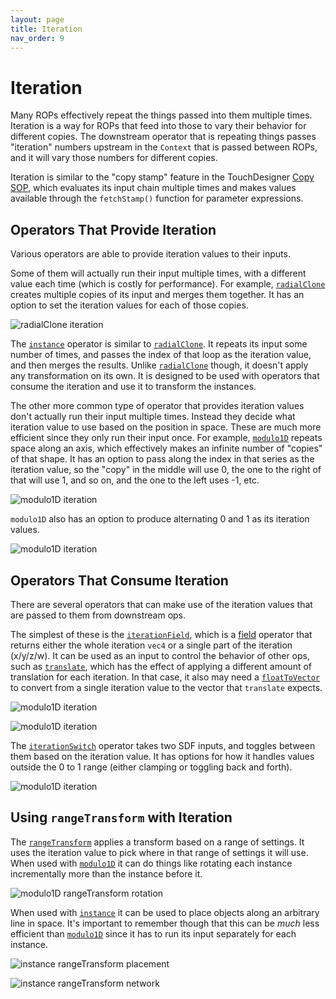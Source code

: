 ```yaml
---
layout: page
title: Iteration
nav_order: 9
---
```


# Iteration

Many ROPs effectively repeat the things passed into them multiple times. Iteration is a way for ROPs that feed into those to vary their behavior for different copies. The downstream operator that is repeating things passes "iteration" numbers upstream in the `Context` that is passed between ROPs, and it will vary those numbers for different copies.

Iteration is similar to the "copy stamp" feature in the TouchDesigner [Copy SOP], which evaluates its input chain multiple times and makes values available through the `fetchStamp()` function for parameter expressions.

[Copy SOP]: https://docs.derivative.ca/Copy_SOP

## Operators That Provide Iteration

Various operators are able to provide iteration values to their inputs.

Some of them will actually run their input multiple times, with a different value each time (which is costly for performance). For example, [`radialClone`] creates multiple copies of its input and merges them together. It has an option to set the iteration values for each of those copies.

![radialClone iteration](/raytk/assets/images/guide/iteration-radialClone-series.png)

The [`instance`] operator is similar to [`radialClone`]. It repeats its input some number of times, and passes the index of that loop as the iteration value, and then merges the results. Unlike [`radialClone`] though, it doesn't apply any transformation on its own. It is designed to be used with operators that consume the iteration and use it to transform the instances.

The other more common type of operator that provides iteration values don't actually run their input multiple times. Instead they decide what iteration value to use based on the position in space. These are much more efficient since they only run their input once. For example, [`modulo1D`] repeats space along an axis, which effectively makes an infinite number of "copies" of that shape. It has an option to pass along the index in that series as the iteration value, so the "copy" in the middle will use 0, the one to the right of that will use 1, and so on, and the one to the left uses -1, etc.

![modulo1D iteration](/raytk/assets/images/guide/iteration-modulo1D-series.png)

`modulo1D` also has an option to produce alternating 0 and 1 as its iteration values.

![modulo1D iteration](/raytk/assets/images/guide/iteration-modulo1D-toggle.png)


## Operators That Consume Iteration

There are several operators that can make use of the iteration values that are passed to them from downstream ops.

The simplest of these is the [`iterationField`], which is a [field] operator that returns either the whole iteration `vec4` or a single part of the iteration (x/y/z/w). It can be used as an input to control the behavior of other ops, such as [`translate`], which has the effect of applying a different amount of translation for each iteration. In that case, it also may need a [`floatToVector`] to convert from a single iteration value to the vector that `translate` expects.

![modulo1D iteration](/raytk/assets/images/guide/iteration-modulo1D-translate.png)

![modulo1D iteration](/raytk/assets/images/guide/iteration-modulo1D-translate-network.png)

The [`iterationSwitch`] operator takes two SDF inputs, and toggles between them based on the iteration value. It has options for how it handles values outside the 0 to 1 range (either clamping or toggling back and forth).

![modulo1D iteration](/raytk/assets/images/guide/iteration-iterationSwitch.png)

## Using `rangeTransform` with Iteration

The [`rangeTransform`] applies a transform based on a range of settings. It uses the iteration value to pick where in that range of settings it will use. When used with [`modulo1D`] it can do things like rotating each instance incrementally more than the instance before it.

![modulo1D rangeTransform rotation](/raytk/assets/images/guide/iteration-modulo1D-rangeTransform.png)

When used with [`instance`] it can be used to place objects along an arbitrary line in space. It's important to remember though that this can be *much* less efficient than [`modulo1D`] since it has to run its input separately for each instance.

![instance rangeTransform placement](/raytk/assets/images/guide/iteration-instance-rangeTransform.png)

![instance rangeTransform network](/raytk/assets/images/guide/iteration-instance-rangeTransform-network.png)

[field]: /raytk/guide/fields
[`floatToVector`]: /raytk/reference/operators/convert/floatToVector
[`instance`]: /raytk/reference/operators/filter/instance
[`iterationField`]: /raytk/reference/operators/field/iterationField
[`iterationSwitch`]: /raytk/reference/operators/combine/iterationSwitch
[`modulo1D`]: /raytk/reference/operators/filter/modulo1D
[`radialClone`]: /raytk/reference/operators/filter/radialClone
[`rangeTransform`]: /raytk/reference/operators/filter/rangeTransform
[`translate`]: /raytk/reference/operators/filter/translate
